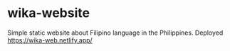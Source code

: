 # wika-website

Simple static website about Filipino language in the Philippines. Deployed https://wika-web.netlify.app/
